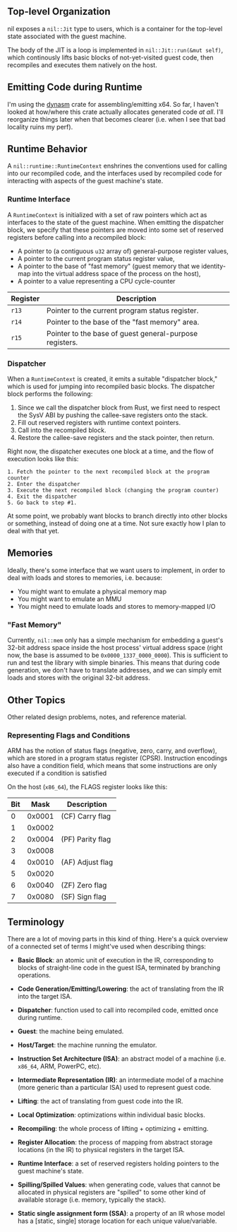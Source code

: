 
## Top-level Organization
nil exposes a `nil::Jit` type to users, which is a container for the top-level 
state associated with the guest machine.

The body of the JIT is a loop is implemented in `nil::Jit::run(&mut self)`, 
which continously lifts basic blocks of not-yet-visited guest code, then 
recompiles and executes them natively on the host.

## Emitting Code during Runtime
I'm using the [dynasm](https://github.com/CensoredUsername/dynasm-rs) crate
for assembling/emitting x64. So far, I haven't looked at how/where this crate 
actually allocates generated code *at all*. I'll reorganize things later when 
that becomes clearer (i.e. when I see that bad locality ruins my perf).

## Runtime Behavior
A `nil::runtime::RuntimeContext` enshrines the conventions used for calling 
into our recompiled code, and the interfaces used by recompiled code for 
interacting with aspects of the guest machine's state.

### Runtime Interface
A `RuntimeContext` is initialized with a set of raw pointers which act as
interfaces to the state of the guest machine. When emitting the dispatcher
block, we specify that these pointers are moved into some set of reserved
registers before calling into a recompiled block:

- A pointer to (a contiguous `u32` array of) general-purpose register values,
- A pointer to the current program status register value,
- A pointer to the base of "fast memory" (guest memory that we identity-map 
  into the virtual address space of the process on the host),
- A pointer to a value representing a CPU cycle-counter

| Register | Description                                                |
| -------- | ---------------------------------------------------------- |
| `r13`    | Pointer to the current program status register.            |
| `r14`    | Pointer to the base of the "fast memory" area.             |
| `r15`    | Pointer to the base of guest general-purpose registers.    |

### Dispatcher
When a `RuntimeContext` is created, it emits a suitable "dispatcher block,"
which is used for jumping into recompiled basic blocks. The dispatcher block
performs the following:

1. Since we call the dispatcher block from Rust, we first need to respect the 
   SysV ABI by pushing the callee-save registers onto the stack.
2. Fill out reserved registers with runtime context pointers.
3. Call into the recompiled block.
4. Restore the callee-save registers and the stack pointer, then return.

Right now, the dispatcher executes one block at a time, and the flow of 
execution looks like this:

	1. Fetch the pointer to the next recompiled block at the program counter
	2. Enter the dispatcher
	3. Execute the next recompiled block (changing the program counter)
	4. Exit the dispatcher
	5. Go back to step #1.

At some point, we probably want blocks to branch directly into other blocks
or something, instead of doing one at a time. Not sure exactly how I plan to
deal with that yet.

## Memories
Ideally, there's some interface that we want users to implement, in order to
deal with loads and stores to memories, i.e. because: 

- You might want to emulate a physical memory map
- You might want to emulate an MMU
- You might need to emulate loads and stores to memory-mapped I/O

### "Fast Memory"
Currently, `nil::mem` only has a simple mechanism for embedding a guest's 
32-bit address space inside the host process' virtual address space
(right now, the base is assumed to be `0x0000_1337_0000_0000`). 
This is sufficient to run and test the library with simple binaries.
This means that during code generation, we don't have to translate addresses,
and we can simply emit loads and stores with the original 32-bit address.

## Other Topics
Other related design problems, notes, and reference material.

### Representing Flags and Conditions
ARM has the notion of status flags (negative, zero, carry, and overflow),
which are stored in a program status register (CPSR). Instruction encodings 
also have a condition field, which means that some instructions are only
executed if a condition is satisfied

On the host (`x86_64`), the FLAGS register looks like this:

| Bit | Mask   | Description |
| --- | ------ | ---------------- |
| 0   | 0x0001 | (CF) Carry flag |
| 1   | 0x0002 | |
| 2   | 0x0004 | (PF) Parity flag |
| 3   | 0x0008 | |
| 4   | 0x0010 | (AF) Adjust flag |
| 5   | 0x0020 | |
| 6   | 0x0040 | (ZF) Zero flag	|
| 7   | 0x0080 | (SF) Sign flag	|


## Terminology
There are a lot of moving parts in this kind of thing. Here's a quick overview 
of a connected set of terms I might've used when describing things:

- **Basic Block**: an atomic unit of execution in the IR, corresponding to
  blocks of straight-line code in the guest ISA, terminated by branching 
  operations.

- **Code Generation/Emitting/Lowering**: the act of translating from the IR 
  into the target ISA.

- **Dispatcher**: function used to call into recompiled code, emitted once
  during runtime.

- **Guest**: the machine being emulated.
- **Host/Target**: the machine running the emulator.

- **Instruction Set Architecture (ISA)**: an abstract model of a machine
  (i.e. `x86_64`, ARM, PowerPC, etc).

- **Intermediate Representation (IR)**: an intermediate model of a machine 
  (more generic than a particular ISA) used to represent guest code.

- **Lifting**: the act of translating from guest code into the IR.
- **Local Optimization**: optimizations within individual basic blocks.

- **Recompiling**: the whole process of lifting + optimizing + emitting.

- **Register Allocation**: the process of mapping from abstract storage
  locations (in the IR) to physical registers in the target ISA.

- **Runtime Interface**: a set of reserved registers holding pointers to the
  guest machine's state.

- **Spilling/Spilled Values**: when generating code, values that cannot be
  allocated in physical registers are "spilled" to some other kind of available
  storage (i.e. memory, typically the stack).

- **Static single assignment form (SSA)**: a property of an IR whose model
  has a [static, single] storage location for each unique value/variable.


